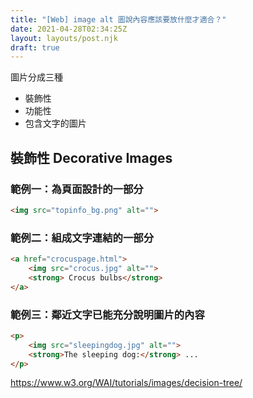 ```yaml
---
title: "[Web] image alt 圖說內容應該要放什麼才適合？"
date: 2021-04-28T02:34:25Z
layout: layouts/post.njk
draft: true
---
```


圖片分成三種

- 裝飾性
- 功能性
- 包含文字的圖片

## 裝飾性 Decorative Images



### 範例一：為頁面設計的一部分

```html
<img src="topinfo_bg.png" alt="">
```



### 範例二：組成文字連結的一部分

```html
<a href="crocuspage.html">
	<img src="crocus.jpg" alt="">
	<strong> Crocus bulbs</strong>
</a>
```



### 範例三：鄰近文字已能充分說明圖片的內容

```html
<p>
	<img src="sleepingdog.jpg" alt="">
	<strong>The sleeping dog:</strong> ...
</p>
```



https://www.w3.org/WAI/tutorials/images/decision-tree/